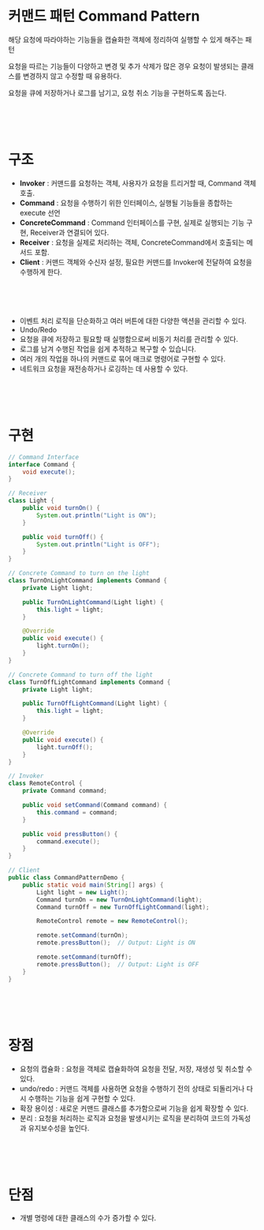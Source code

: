 # 커맨드 패턴 Command Pattern  

해당 요청에 따라야하는 기능들을 캡슐화한 객체에 정리하여 실행할 수 있게 해주는 패턴  

요청을 따르는 기능들이 다양하고 변경 및 추가 삭제가 많은 경우 요청이 발생되는 클래스를 변경하지 않고
수정할 때 유용하다.  

요청을 큐에 저장하거나 로그를 남기고, 요청 취소 기능을 구현하도록 돕는다.

<br><br><br>

# 구조
- **Invoker** : 커맨드를 요청하는 객체, 사용자가 요청을 트리거할 때, Command 객체 호출.
- **Command** : 요청을 수행하기 위한 인터페이스, 실행될 기능들을 종합하는 execute 선언
- **ConcreteCommand** : Command 인터페이스를 구현, 실제로 실행되는 기능 구현, Receiver과 연결되어 있다.
- **Receiver** : 요청을 실제로 처리하는 객체, ConcreteCommand에서 호출되는 메서드 포함.
- **Client** : 커맨드 객체와 수신자 설정, 필요한 커맨드를 Invoker에 전달하여 요청을 수행하게 한다.


<br><br><br>


- 이벤트 처리 로직을 단순화하고 여러 버튼에 대한 다양한 액션을 관리할 수 있다.
- Undo/Redo
- 요청을 큐에 저장하고 필요할 때 실행함으로써 비동기 처리를 관리할 수 있다.
- 로그를 남겨 수행된 작업을 쉽게 추적하고 복구할 수 있습니다.
- 여러 개의 작업을 하나의 커맨드로 묶어 매크로 명령어로 구현할 수 있다.
- 네트워크 요청을 재전송하거나 로깅하는 데 사용할 수 있다.


<br><br><br>



# 구현
```java
// Command Interface
interface Command {
    void execute();
}

// Receiver
class Light {
    public void turnOn() {
        System.out.println("Light is ON");
    }

    public void turnOff() {
        System.out.println("Light is OFF");
    }
}

// Concrete Command to turn on the light
class TurnOnLightCommand implements Command {
    private Light light;

    public TurnOnLightCommand(Light light) {
        this.light = light;
    }

    @Override
    public void execute() {
        light.turnOn();
    }
}

// Concrete Command to turn off the light
class TurnOffLightCommand implements Command {
    private Light light;

    public TurnOffLightCommand(Light light) {
        this.light = light;
    }

    @Override
    public void execute() {
        light.turnOff();
    }
}

// Invoker
class RemoteControl {
    private Command command;

    public void setCommand(Command command) {
        this.command = command;
    }

    public void pressButton() {
        command.execute();
    }
}

// Client
public class CommandPatternDemo {
    public static void main(String[] args) {
        Light light = new Light();
        Command turnOn = new TurnOnLightCommand(light);
        Command turnOff = new TurnOffLightCommand(light);

        RemoteControl remote = new RemoteControl();

        remote.setCommand(turnOn);
        remote.pressButton();  // Output: Light is ON

        remote.setCommand(turnOff);
        remote.pressButton();  // Output: Light is OFF
    }
}
```

<br><br><br>


# 장점
- 요청의 캡슐화 : 요청을 객체로 캡슐화하여 요청을 전달, 저장, 재생성 및 취소할 수 있다.
- undo/redo : 커맨드 객체를 사용하면 요청을 수행하기 전의 상태로 되돌리거나 다시 수행하는 기능을 쉽게 구현할 수 있다.
- 확장 용이성 : 새로운 커맨드 클래스를 추가함으로써 기능을 쉽게 확장할 수 있다.
- 분리 : 요청을 처리하는 로직과 요청을 발생시키는 로직을 분리하여 코드의 가독성과 유지보수성을 높인다.

<br><br><br>

# 단점
- 개별 명령에 대한 클래스의 수가 증가할 수 있다.
